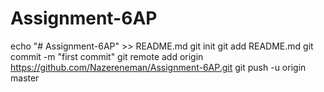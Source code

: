 # Assignment-6AP
echo "# Assignment-6AP" >> README.md
git init
git add README.md
git commit -m "first commit"
git remote add origin https://github.com/Nazereneman/Assignment-6AP.git
git push -u origin master
